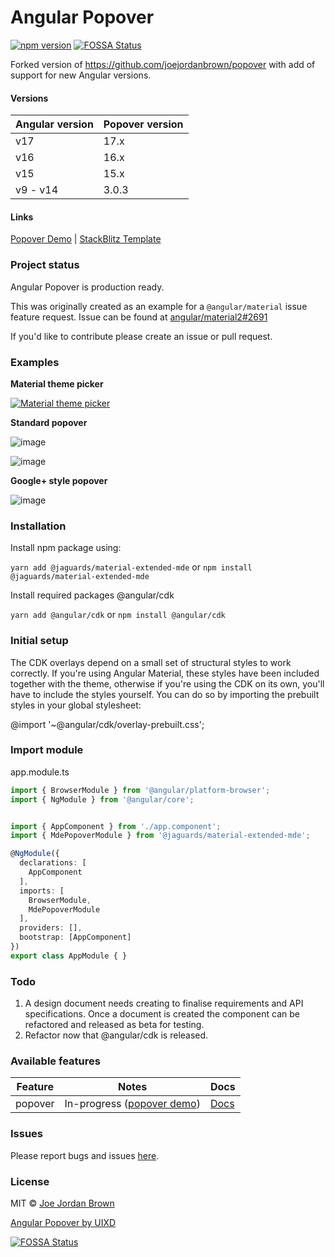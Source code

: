 # Angular Popover

[![npm version](https://badge.fury.io/js/@jaguards%2Fmaterial-extended-mde.svg)](https://badge.fury.io/js/@jaguards%2Fmaterial-extended-mde)
[![FOSSA Status](https://app.fossa.io/api/projects/git%2Bgithub.com%2Fjoejordanbrown%2Fpopover.svg?type=shield)](https://app.fossa.io/projects/git%2Bgithub.com%2Fjoejordanbrown%2Fpopover?ref=badge_shield)

Forked version of https://github.com/joejordanbrown/popover with add of support for new Angular versions.

#### Versions


| Angular version | Popover version |
|-----------------|-----------------|
| v17             | 17.x            |
| v16             | 16.x            |
| v15             | 15.x            |
| v9 - v14        | 3.0.3           |


#### Links
[Popover Demo](https://uixd.co.uk/open-source-software/material-extended/demo) | [StackBlitz Template](https://stackblitz.com/edit/mde-popover)

### Project status
Angular Popover is production ready.

This was originally created as an example for a `@angular/material` issue feature request.
Issue can be found at [angular/material2#2691](https://github.com/angular/material2/issues/2691)

If you'd like to contribute please create an issue or pull request.



### Examples

**Material theme picker**

[![Material theme picker](https://media.giphy.com/media/jsxheZJXN1346GD5St/giphy.gif)](https://stackblitz.com/edit/angular-popover-demo)

**Standard popover**

![image](https://cloud.githubusercontent.com/assets/10200431/22394189/02e9b21e-e511-11e6-9f91-c6b470a6b212.png)


![image](https://cloud.githubusercontent.com/assets/10200431/22394186/e21a235c-e510-11e6-9cde-948b1a4382bc.png)

**Google+ style popover**

![image](https://cloud.githubusercontent.com/assets/10200431/22397870/4f27ddba-e573-11e6-943f-2d737b59d39e.png)





### Installation
Install npm package using:

`yarn add @jaguards/material-extended-mde`
or
`npm install @jaguards/material-extended-mde`

Install required packages @angular/cdk

`yarn add @angular/cdk`
or
`npm install @angular/cdk`

### Initial setup
The CDK overlays depend on a small set of structural styles to work correctly. If you're using Angular Material, these styles have been included together with the theme, otherwise if you're using the CDK on its own, you'll have to include the styles yourself. You can do so by importing the prebuilt styles in your global stylesheet:

@import '~@angular/cdk/overlay-prebuilt.css';

### Import module

app.module.ts
```typescript
import { BrowserModule } from '@angular/platform-browser';
import { NgModule } from '@angular/core';


import { AppComponent } from './app.component';
import { MdePopoverModule } from '@jaguards/material-extended-mde';

@NgModule({
  declarations: [
    AppComponent
  ],
  imports: [
    BrowserModule,
    MdePopoverModule
  ],
  providers: [],
  bootstrap: [AppComponent]
})
export class AppModule { }
```

### Todo
1. A design document needs creating to finalise requirements and API specifications.
Once a document is created the component can be refactored and released as beta for testing.
2. Refactor now that @angular/cdk is released.


### Available features

| Feature | Notes                                                                                | Docs                                                                        |
|---------|--------------------------------------------------------------------------------------|-----------------------------------------------------------------------------|
| popover | In-progress ([popover demo](https://uixd.co.uk/open-source-software/material-extended/demo)) | [Docs](https://github.com/material-extended/mde/blob/master/projects/material-extended/mde/src/lib/popover/popover.md) |


### Issues

Please report bugs and issues [here](https://github.com/material-extended/mde/issues).

### 

### License
MIT © [Joe Jordan Brown](https://github.com/joejordanbrown)

[Angular Popover by UIXD](https://uixd.co.uk)


[![FOSSA Status](https://app.fossa.io/api/projects/git%2Bgithub.com%2Fjoejordanbrown%2Fpopover.svg?type=large)](https://app.fossa.io/projects/git%2Bgithub.com%2Fjoejordanbrown%2Fpopover?ref=badge_large)
